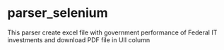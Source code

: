 # parser_selenium
This parser create excel file with government  performance of Federal IT investments and download PDF file in UII column
